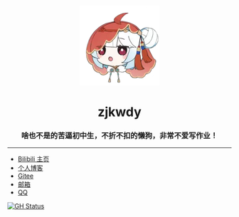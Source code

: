 
<!--
**zjkwdy/zjkwdy** is a ✨ _special_ ✨ repository because its `README.md` (this file) appears on your GitHub profile.
Here are some ideas to get you started:
- 🔭 I’m currently working on ...
- 🌱 I’m currently learning ...
- 👯 I’m looking to collaborate on ...
- 🤔 I’m looking for help with ...
- 💬 Ask me about ...
- 📫 How to reach me: ...
- 😄 Pronouns: ...
- ⚡ Fun fact: ...
-->

<p align="center">
    <img src="33.webp">
    <h1 align="center">zjkwdy</h1>
    <h3 align="center">啥也不是的苦逼初中生，不折不扣的懒狗，非常不爱写作业！</h3>
</p>

---



- [Bilibili 主页](https://space.bilibili.com/470310172)
- [个人博客](https://wdsjimin.gitee.io)
- [Gitee](https://gitee.com/wdsjimin)
- [邮箱](mailto:3377911508@qq.com)
- [QQ](https://api.66mz8.com/api/qq.talk.php?qq=3377911508&format=card)

[![GH Status](https://github-readme-stats.vercel.app/api?username=zjkwdy)]()
